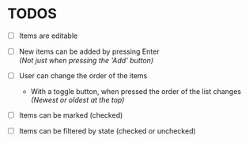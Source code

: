 TODOS
=====

* [ ] Items are editable

* [ ] New items can be added by pressing Enter<br>
_(Not just when pressing the 'Add' button)_

* [ ] User can change the order of the items

    + With a toggle button, when pressed the order of the list changes _(Newest or oldest at the top)_

* [ ] Items can be marked (checked)

* [ ] Items can be filtered by state (checked or unchecked)